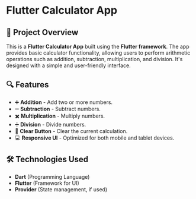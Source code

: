 # Flutter Calculator App

## 📌 Project Overview
This is a **Flutter Calculator App** built using the **Flutter framework**. The app provides basic calculator functionality, allowing users to perform arithmetic operations such as addition, subtraction, multiplication, and division. It's designed with a simple and user-friendly interface.

## 🔍 Features
- ➕ **Addition** - Add two or more numbers.
- ➖ **Subtraction** - Subtract numbers.
- ✖️ **Multiplication** - Multiply numbers.
- ➗ **Division** - Divide numbers.
- 🧮 **Clear Button** - Clear the current calculation.
- 💻 **Responsive UI** - Optimized for both mobile and tablet devices.

## 🛠️ Technologies Used
- **Dart** (Programming Language)
- **Flutter** (Framework for UI)
- **Provider** (State management, if used)

